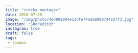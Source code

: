 ```yaml
---
title: "<rocky montage>"
date: 2016-07-26
image: "/img/photo/4ed891004e13dfe74ada88907442d7f3.jpg"
location: "Shoreditch"
instagram: true
draft: false
tags:
 - london
---
```


![<rocky montage>](/img/photo/4ed891004e13dfe74ada88907442d7f3.jpg)

